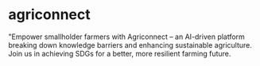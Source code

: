 # agriconnect
"Empower smallholder farmers with Agriconnect – an AI-driven platform breaking down knowledge barriers and enhancing sustainable agriculture. Join us in achieving SDGs for a better, more resilient farming future.

